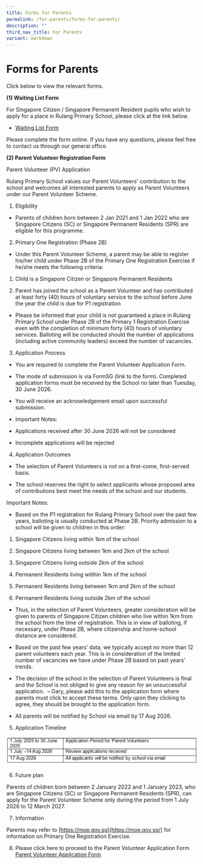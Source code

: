 ```yaml
---
title: Forms for Parents
permalink: /for-parents/forms-for-parents/
description: ""
third_nav_title: For Parents
variant: markdown
---
```

# Forms for Parents

Click below to view the relevant forms.

**(1) Waiting List Form**

For Singapore Citizen / Singapore Permanent Resident pupils who wish to apply for a place in Rulang Primary School, please click at the link below.

- [Waiting List Form](https://form.gov.sg/#!/60c6b488204151001269e4b3)

Please complete the form online. If you have any questions, please feel free to contact us through our general office.

**(2) Parent Volunteer Registration Form**

Parent Volunteer (PV) Application 

Rulang Primary School values our Parent Volunteers' contribution to the school and welcomes all interested parents to apply as Parent Volunteers under our Parent Volunteer Scheme. 

1.  Eligibility 
    

*   Parents of children born between 2 Jan 2021 and 1 Jan 2022 who are Singapore Citizens (SC) or Singapore Permanent Residents (SPR) are eligible for this programme. 
    

2.  Primary One Registration (Phase 2B)  
    

*   Under this Parent Volunteer Scheme, a parent may be able to register his/her child under Phase 2B of the Primary One Registration Exercise if he/she meets the following criteria: 
    

1.  Child is a Singapore Citizen or Singapore Permanent Residents 
    

2.  Parent has joined the school as a Parent Volunteer and has contributed at least forty (40) hours of voluntary service to the school before June the year the child is due for P1 registration 
    

*   Please be informed that your child is not guaranteed a place in Rulang Primary School under Phase 2B of the Primary 1 Registration Exercise even with the completion of minimum forty (40) hours of voluntary services. Balloting will be conducted should the number of applications (including active community leaders) exceed the number of vacancies.  
    

3.  Application Process 
    

*   You are required to complete the Parent Volunteer Application Form. 
    

*   The mode of submission is via FormSG (link to the form). Completed application forms must be received by the School no later than Tuesday, 30 June 2026. 
    

*   You will receive an acknowledgement email upon successful submission.  
    

*   Important Notes:  
    

*   Applications received after 30 June 2026 will not be considered 
    

*   Incomplete applications will be rejected  
    

4.  Application Outcomes 
    

*   The selection of Parent Volunteers is not on a first-come, first-served basis.  
    

*   The school reserves the right to select applicants whose proposed area of contributions best meet the needs of the school and our students.  
    

Important Notes:  

*   Based on the P1 registration for Rulang Primary School over the past few years, balloting is usually conducted at Phase 2B. Priority admission to a school will be given to children in this order:  
    

1.  Singapore Citizens living within 1km of the school 
    

2.  Singapore Citizens living between 1km and 2km of the school 
    

3.  Singapore Citizens living outside 2km of the school 
    

4.  Permanent Residents living witihin 1km of the school 
    

5.  Permanent Residents living between 1km and 2km of the school 
    

6.  Permanent Residents living outside 2km of the school  
    

*   Thus, in the selection of Parent Volunteers, greater consideration will be given to parents of Singapore Citizen children who live within 1km from the school from the time of registration. This is in view of balloting, if necessary, under Phase 2B, where citizenship and home-school distance are considered.  
    

*   Based on the past few years’ data, we typically accept no more than 12 parent volunteers each year. This is in consideration of the limited number of vacancies we have under Phase 2B based on past years’ trends. 
    

*   The decision of the school in the selection of Parent Volunteers is final and the School is not obliged to give any reason for an unsuccessful application.  – Gary, please add this to the application form where parents must click to accept these terms. Only upon they clicking to agree, they should be brought to the application form. 
    

*   All parents will be notified by School via email by 17 Aug 2026. 
    

5.  Application Timeline 
    

![Application Timeline](/images/Application_Timeline.png)

6.  Future plan   
    

Parents of children born between 2 January 2022 and 1 January 2023, who are Singapore Citizens (SC) or Singapore Permanent Residents (SPR), can apply for the Parent Volunteer Scheme only during the period from 1 July 2026 to 12 March 2027. 

7.  Information 
    

Parents may refer to [https://moe.gov.sg](https://moe.gov.sg/) for information on Primary One Registration Exercise.

8. Please click here to proceed to the Parent Volunteer Application Form [Parent Volunteer Application Form](https://go.gov.sg/rulang2026pvregistration)